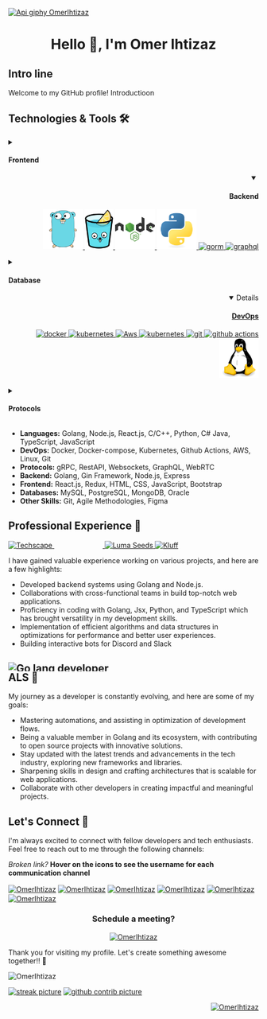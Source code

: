 [![Api giphy OmerIhtizaz](https://github.com/omerihtizaz/omerihtizaz/blob/main/gif.gif)](https://OmerIhtizaz.me)


<h1 align="center">Hello 👋, I'm Omer Ihtizaz</h1>

## Intro line


Welcome to my GitHub profile! Introductioon

## Technologies & Tools 🛠️
<details>
    <summary>

#### Frontend

</summary>

<p align="left">

<a href="https://reactjs.org/" target="_blank" rel="noreferrer">
    <img
      src="https://raw.githubusercontent.com/devicons/devicon/master/icons/react/react-original-wordmark.svg"
      alt="react"
      height="80"
    />
  </a>
  
  <a href="https://github.com/redux/" target="_blank" rel="noreferrer">
    <img
      src="https://raw.githubusercontent.com/reduxjs/redux/master/logo/logo.png"
      alt="redux"
      height="80"
      title="redux"
    />
   <a href="https://www.w3.org/html/" target="_blank" rel="noreferrer">
    <img
      src="https://raw.githubusercontent.com/devicons/devicon/master/icons/html5/html5-original-wordmark.svg"
      alt="html5"
      height="80"
    />
  </a>
  <a href="https://www.w3schools.com/css/" target="_blank" rel="noreferrer">
    <img
      src="https://raw.githubusercontent.com/devicons/devicon/master/icons/css3/css3-original-wordmark.svg"
      alt="css3"
      height="80"
    />
  </a>
    <a
    href="https://developer.mozilla.org/en-US/docs/Web/JavaScript"
    target="_blank"
    rel="noreferrer"
  >
    <img
      src="https://raw.githubusercontent.com/devicons/devicon/master/icons/javascript/javascript-original.svg"
      alt="javascript"
      height="80"
    />
  </a>
  <a href="https://www.figma.com/" target="_blank" rel="noreferrer">
    <img
      src="https://www.vectorlogo.zone/logos/figma/figma-icon.svg"
      alt="figma"
      height="80"
    />
  </a>

  <a href="https://vuejs.org/" target="_blank" rel="noreferrer">
    <img
      src="https://raw.githubusercontent.com/devicons/devicon/master/icons/vuejs/vuejs-original-wordmark.svg"
      alt="vuejs"
      height="80"
    />
  </a>
</p>
</details>
<details open align="right">
    <summary alifn>
        
#### Backend 
</summary>

<p align="right">
  <a href="https://golang.org" target="_blank" rel="noreferrer">
    <img
      src="https://raw.githubusercontent.com/devicons/devicon/master/icons/go/go-original.svg"
      alt="go"
      height="80"
      title="golang"
    />
  </a>
    <a href="https://gin-gonic.com/">
    <img
      src="https://raw.githubusercontent.com/gin-gonic/logo/master/color.png"
      alt="gin gonic"
      height="80"
      title="gin-gonic"
    />
  </a>
    <a href="https://nodejs.org" target="_blank" rel="noreferrer">
    <img
      src="https://raw.githubusercontent.com/devicons/devicon/master/icons/nodejs/nodejs-original-wordmark.svg"
      alt="nodejs"
      height="80"
    />
  </a>
      <a href="https://www.python.org" target="_blank" rel="noreferrer">
    <img
      src="https://raw.githubusercontent.com/devicons/devicon/master/icons/python/python-original.svg"
      alt="python"
      height="80"
    />
  </a>
 <a
    href="https://gorm.io/index.html"
    target="_blank"
    rel="noreferrer"
  >
    <img
      src="https://gorm.io/gorm.svg"
      alt="gorm"
      height="80"
    />
  </a>
    </a>
      <a href="https://graphql.org" target="_blank" rel="noreferrer">
    <img
      src="https://www.vectorlogo.zone/logos/graphql/graphql-icon.svg"
      alt="graphql"
      height="80"
    />
  </a>
</p>

</details>
<details>
    <summary>
        
#### Database
</summary>

<p align="left"> 
  <a href="https://www.postgresql.org" target="_blank" rel="noreferrer">
    <img
      src="https://raw.githubusercontent.com/devicons/devicon/master/icons/postgresql/postgresql-original-wordmark.svg"
      alt="postgresql"
      height="80"
    />
  </a>
<a href="https://www.mongodb.com/" target="_blank" rel="noreferrer">
    <img
      src="https://raw.githubusercontent.com/devicons/devicon/master/icons/mongodb/mongodb-original-wordmark.svg"
      alt="mongodb"
      height="80"
    />
  </a>

  <a href="https://www.mysql.com/" target="_blank" rel="noreferrer">
    <img
      src="https://raw.githubusercontent.com/devicons/devicon/master/icons/mysql/mysql-original-wordmark.svg"
      alt="mysql"
      height="80"
    />
  </a>

  <a href="https://www.oracle.com/" target="_blank" rel="noreferrer">
    <img
      src="https://raw.githubusercontent.com/devicons/devicon/master/icons/oracle/oracle-original.svg"
      alt="oracle"
      height="80"
    />

</p>
</details>

<details open align="right">
    <summary>
        
#### DevOps
</summary>

<p align="right">
  <a href="https://www.docker.com/" target="_blank" rel="noreferrer">
    <img
      src="https://upload.wikimedia.org/wikipedia/commons/e/ea/Docker_%28container_engine%29_logo_%28cropped%29.png"
      alt="docker"
      height="80"
      title="docker"
    />
  </a>
  
  <a href="https://kubernetes.io/" target="_blank" rel="noreferrer">
    <img
      src="https://upload.wikimedia.org/wikipedia/commons/thumb/3/39/Kubernetes_logo_without_workmark.svg/1200px-Kubernetes_logo_without_workmark.svg.png"
      alt="kubernetes"
      height="80"
      title="kubernetes"
    />
  </a>
    <a href="https://aws.amazon.com/" target="_blank" rel="noreferrer">
    <img
      src="https://5.imimg.com/data5/SELLER/Default/2021/8/NP/YN/DN/3775979/aws-logo.png"
      alt="Aws"
      height="80"
    />
  </a>
  <a href="https://azure.microsoft.com/en-us/" target="_blank" rel="noreferrer">
    <img
      src="https://swimburger.net/media/ppnn3pcl/azure.png"
      alt="kubernetes"
      height="80"
      title="kubernetes"
    />
  </a>  
  <a href="https://git-scm.com/" target="_blank" rel="noreferrer">
    <img
      src="https://www.vectorlogo.zone/logos/git-scm/git-scm-icon.svg"
      alt="git"
      height="80"
    />
  </a>
  <a href="https://github.com/features/actions">
    <img
      src="https://avatars.githubusercontent.com/u/44036562?s=200&v=4"
      alt="github actions"
      height="80"
      title="gin-gonic"
    />
  </a>
    <a href="https://www.linux.org/" target="_blank" rel="noreferrer">
    <img
      src="https://raw.githubusercontent.com/devicons/devicon/master/icons/linux/linux-original.svg"
      alt="linux"
      height="80"
    />
  </a>
</p>
</details>

<details>
    <summary>
        
#### Protocols
</summary>
  
  
<p align= "left">
  <a
    href="https://keenethics.com/wp-content/uploads/2022/01/rest-api-1.svg"
    target="_blank"
    rel="noreferrer"
  >
    <img
      src="https://keenethics.com/wp-content/uploads/2022/01/rest-api-1.svg"
      alt="grpc"
      height="80"
    />
  </a><a
    href="https://github.com/grpc/grpc-go"
    target="_blank"
    rel="noreferrer"
  >
    <img
      src="https://avatars.githubusercontent.com/u/7802525?s=200&v=4"
      alt="grpc"
      height="80"
    />
  </a>
 <a
    href="https://developer.mozilla.org/en-US/docs/Web/API/WebSockets_API"
    target="_blank"
    rel="noreferrer"
  >
    <img
      src="https://www.outsystems.com/Forge_CW/_image.aspx/Q8LvY--6WakOw9afDCuuGTj6IS3yV21x_xamyILfGsw=/websocket-2023-01-04%2000-00-00-2023-11-30%2009-25-41"
      alt="Web Sockets"
      height="80"
    />
  </a>
<a
    href="https://webrtc.org/"
    target="_blank"
    rel="noreferrer"
  >
    <img
      src="https://blog.wildix.com/wp-content/uploads/2016/11/webrtc-logo-vert-retro-255x305-1.png"
      alt="WebRTC"
      height="80"
    />
  </a>
</p>
</details>


- **Languages:** Golang, Node.js, React.js, C/C++, Python, C# Java, TypeScript, JavaScript
- **DevOps:** Docker, Docker-compose, Kubernetes, Github Actions, AWS, Linux, Git
- **Protocols:** gRPC, RestAPI, Websockets, GraphQL, WebRTC
- **Backend:** Golang, Gin Framework, Node.js, Express
- **Frontend:** React.js, Redux, HTML, CSS, JavaScript, Bootstrap
- **Databases:** MySQL, PostgreSQL, MongoDB, Oracle
- **Other Skills:** Git, Agile Methodologies, Figma

        
## Professional Experience 💼

<p align="left">
  <a href="https://techscape.pk" target="_blank" >
    <img
      src="https://shop.techscape.pk/wp-content/uploads/2023/03/TechScape-Color-logo.png"
      alt="Techscape"
      height="80"
    />
  </a>

  <a href="https://www.lumaseeds.com" target="_blank">
    <img
      src="https://s3-eu-west-1.amazonaws.com/tpd/logos/62b387f6789d489dfde554ea/0x0.png"
      alt="Luma Seeds"
      style="width: 80px; height: 80px; object-fit: none; clip-path: inset(163px 163px 163px 163px);"
    />
  </a>


  <a href="https://proailab.com" target="_blank" >
    <img
      src="https://proailab.com/wp-content/uploads/2023/02/proailab-light-e1677569914511.png"
      alt="Luma Seeds"
      height="80"
    />
  </a>
  
  <a href="https://proailab.com" target="_blank" >
    <img
      src="https://avatars.githubusercontent.com/u/112457542?s=200&v=4"
      alt="Kluff"
      height="80"
    />
  </a>
  </p>
I have gained valuable experience working on various projects, and here are a few highlights:

- Developed backend systems using Golang and Node.js.
- Collaborations with cross-functional teams in build top-notch web applications.
- Proficiency in coding with Golang, Jsx, Python, and TypeScript which has brought versatility in my development skills.
- Implementation of efficient algorithms and data structures in optimizations for performance and better user experiences.
- Building interactive bots for Discord and Slack

## <span style="display: flex;"> <img src="https://upload.wikimedia.org/wikipedia/commons/thumb/0/05/Go_Logo_Blue.svg/215px-Go_Logo_Blue.svg.png" alt="Go lang developer" height="17.9" /></span>ALS 🌱

My journey as a developer is constantly evolving, and here are some of my goals:

- Mastering automations, and assisting in optimization of development flows.
- Being a valuable member in Golang and its ecosystem, with contributing to open source projects with innovative solutions.
- Stay updated with the latest trends and advancements in the tech industry, exploring new frameworks and libraries.
- Sharpening skills in design and crafting architectures that is scalable for web applications.
- Collaborate with other developers in creating impactful and meaningful projects.

## Let's Connect 🤝

I'm always excited to connect with fellow developers and tech enthusiasts. Feel free to reach out to me through the following channels:

<i>Broken link?</i>  <strong>Hover on the icons to see the username for each communication channel </strong>

<p align="left">
    <a href="https://wa.link/5x48ip" target="_blank"
      ><img
        title = "+92 3155567110"
        align="center"
        src="https://raw.githubusercontent.com/rahuldkjain/github-profile-readme-generator/master/src/images/icons/Social/whatsapp.svg"
        alt="OmerIhtizaz"
        height="45"
        width="60"
    /></a>
    <a href="https://linkedin.com/in/OmerIhtizaz" target="_blank"
      ><img
        title = "@OmerIhtizaz"
        align="center"
        src="https://raw.githubusercontent.com/rahuldkjain/github-profile-readme-generator/master/src/images/icons/Social/linked-in-alt.svg"
        alt="OmerIhtizaz"
        height="45"
        width="60"
    /></a>
  <a href="https://www.upwork.com/freelancers/OmerIhtizazamin10" target="_blank"
      ><img
        title = "@OmerIhtizazamin10"
        align="center"
        src="https://cdn.worldvectorlogo.com/logos/upwork-roundedsquare-1.svg"
        alt="OmerIhtizaz"
        height="45"
        width="60"
        /></a>
   <a href="https://fiverr.com/OmerIhtizaz86" target="_blank"
      ><img
        title = "@OmerIhtizaz86"
        align="center"
        src="https://cdn-images-1.medium.com/v2/resize:fit:1200/1*Xa26ULIpZTTP1hN_ReUXVQ.png"
        alt="OmerIhtizaz"
        height="45"
        /></a>
    <a href="https://fb.com/OmerIhtizaz" target="_blank"
      ><img
        title = "@OmerIhtizaz"
        align="center"
        src="https://raw.githubusercontent.com/rahuldkjain/github-profile-readme-generator/master/src/images/icons/Social/facebook.svg"
        alt="OmerIhtizaz"
        height="45"
        width="60"
    /></a>
  <a href="https://discord.com/users/749376006946553987" target="_blank" 
      ><img
        title = "OmerIhtizaz#6835"
        align="center"
        src="https://raw.githubusercontent.com/rahuldkjain/github-profile-readme-generator/888aff31e1d26dd2a6acf6afebbc34970aeb0118/src/images/icons/Social/discord.svg"
        alt="OmerIhtizaz"
        height="55"
        /></a>

  
  </p>
</p>



<h3 align="center">Schedule a meeting?</h3>   
<p align="center">
  <a href="https://calendly.com/OmerIhtizaz/30min" target="_blank" align="center">
      <img
        title = "30 Min Meeting Schedule with me"
        align="center"
        src="https://www.insiteful.com.au/wp-content/uploads/2022/12/calendly-logo.webp"
        alt="OmerIhtizaz"
        height="45"
    /></a>
  </p>  

Thank you for visiting my profile. Let's create something awesome together!! 🚀

<p align="left"> <img src="https://komarev.com/ghpvc/?username=OmerIhtizaz&label=Profile%20views&color=0e75b6&style=flat" alt="OmerIhtizaz" /> </p>
<p align="center">

  [![streak picture](https://github-readme-streak-stats.herokuapp.com/?user=OmerIhtizaz&)](https://OmerIhtizaz.me) 
  [![github contrib picture](https://github-readme-stats.vercel.app/api?username=OmerIhtizaz&hide=contribs,prs)](https://OmerIhtizaz.me) 
  
<p align="right"> <a href="https://twitter.com/OmerIhtizaz" target="blank"><img src="https://img.shields.io/twitter/follow/OmerIhtizaz?logo=twitter&style=for-the-badge" alt="OmerIhtizaz" /></a> </p>


